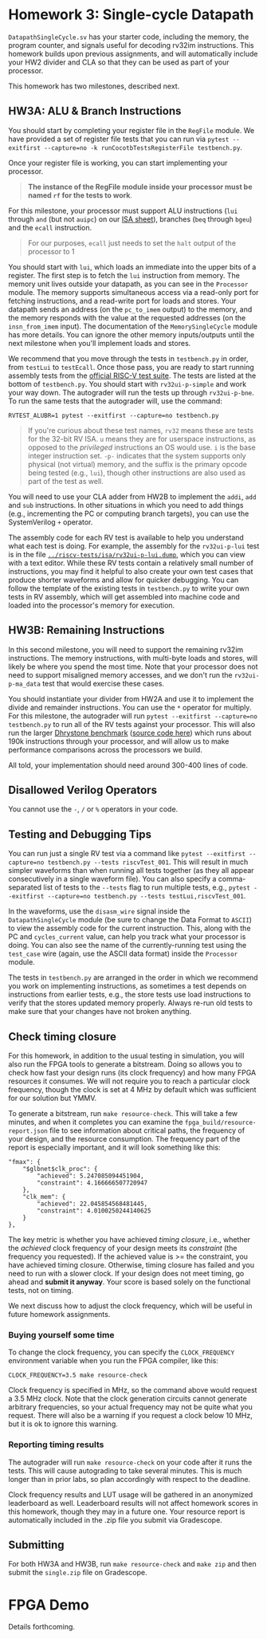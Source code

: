 # Homework 3: Single-cycle Datapath

`DatapathSingleCycle.sv` has your starter code, including the memory, the program counter, and signals useful for decoding rv32im instructions. This homework builds upon previous assignments, and will automatically include your HW2 divider and CLA so that they can be used as part of your processor.

This homework has two milestones, described next.

## HW3A: ALU & Branch Instructions

You should start by completing your register file in the `RegFile` module. We have provided a set of register file tests that you can run via `pytest --exitfirst --capture=no -k runCocotbTestsRegisterFile testbench.py`.

Once your register file is working, you can start implementing your processor. 

> **The instance of the RegFile module inside your processor must be named `rf` for the tests to work**.

For this milestone, your processor must support ALU instructions (`lui` through `and` (but not `auipc`) on our [ISA sheet](../riscv%20isa%20reference%20sheet.pdf)), branches (`beq` through `bgeu`) and the `ecall` instruction.

> For our purposes, `ecall` just needs to set the `halt` output of the processor to 1

You should start with `lui`, which loads an immediate into the upper bits of a register. The first step is to fetch the `lui` instruction from memory. The memory unit lives outside your datapath, as you can see in the `Processor` module. The memory supports simultaneous access via a read-only port for fetching instructions, and a read-write port for loads and stores. Your datapath sends an address (on the `pc_to_imem` output) to the memory, and the memory responds with the value at the requested addresses (on the `insn_from_imem` input). The documentation of the `MemorySingleCycle` module has more details. You can ignore the other memory inputs/outputs until the next milestone when you'll implement loads and stores.

We recommend that you move through the tests in `testbench.py` in order, from `testLui` to `testEcall`. Once those pass, you are ready to start running assembly tests from the [official RISC-V test suite](https://github.com/riscv-software-src/riscv-tests). The tests are listed at the bottom of `testbench.py`. You should start with `rv32ui-p-simple` and work your way down. The autograder will run the tests up through `rv32ui-p-bne`. To run the same tests that the autograder will, use the command:

```
RVTEST_ALUBR=1 pytest --exitfirst --capture=no testbench.py
```

> If you're curious about these test names, `rv32` means these are tests for the 32-bit RV ISA. `u` means they are for userspace instructions, as opposed to the *privileged* instructions an OS would use. `i` is the base integer instruction set. `-p-` indicates that the system supports only physical (not virtual) memory, and the suffix is the primary opcode being tested (e.g., `lui`), though other instructions are also used as part of the test as well.

You will need to use your CLA adder from HW2B to implement the `addi`, `add` and `sub` instructions. In other situations in which you need to add things (e.g., incrementing the PC or computing branch targets), you can use the SystemVerilog `+` operator.

The assembly code for each RV test is available to help you understand what each test is doing. For example, the assembly for the `rv32ui-p-lui` test is in the file [`../riscv-tests/isa/rv32ui-p-lui.dump`](../riscv-tests/isa/rv32ui-p-lui.dump), which you can view with a text editor. While these RV tests contain a relatively small number of instructions, you may find it helpful to also create your own test cases that produce shorter waveforms and allow for quicker debugging. You can follow the template of the existing tests in `testbench.py` to write your own tests in RV assembly, which will get assembled into machine code and loaded into the processor's memory for execution.


## HW3B: Remaining Instructions

In this second milestone, you will need to support the remaining rv32im instructions. The memory instructions, with multi-byte loads and stores, will likely be where you spend the most time. Note that your processor does not need to support misaligned memory accesses, and we don't run the `rv32ui-p-ma_data` test that would exercise these cases.

You should instantiate your divider from HW2A and use it to implement the divide and remainder instructions. You can use the `*` operator for multiply. For this milestone, the autograder will run `pytest --exitfirst --capture=no testbench.py` to run all of the RV tests against your processor. This will also run the larger [Dhrystone benchmark](https://en.wikipedia.org/wiki/Dhrystone) ([source code here](https://github.com/cis5710/riscv-tests/tree/master/benchmarks/dhrystone)) which runs about 190k instructions through your processor, and will allow us to make performance comparisons across the processors we build.

All told, your implementation should need around 300-400 lines of code.

## Disallowed Verilog Operators

You cannot use the `-`, `/` or `%` operators in your code.

## Testing and Debugging Tips

You can run just a single RV test via a command like `pytest --exitfirst --capture=no testbench.py --tests riscvTest_001`. This will result in much simpler waveforms than when running all tests together (as they all appear consecutively in a single waveform file). You can also specify a comma-separated list of tests to the `--tests` flag to run multiple tests, e.g., `pytest --exitfirst --capture=no testbench.py --tests testLui,riscvTest_001`.

In the waveforms, use the `disasm_wire` signal inside the `DatapathSingleCycle` module (be sure to change the Data Format to `ASCII`) to view the assembly code for the current instruction. This, along with the PC and `cycles_current` value, can help you track what your processor is doing. You can also see the name of the currently-running test using the `test_case` wire (again, use the ASCII data format) inside the `Processor` module.

The tests in `testbench.py` are arranged in the order in which we recommend you work on implementing instructions, as sometimes a test depends on instructions from earlier tests, e.g., the store tests use load instructions to verify that the stores updated memory properly. Always re-run old tests to make sure that your changes have not broken anything.


## Check timing closure

For this homework, in addition to the usual testing in simulation, you will also run the FPGA tools to generate a bitstream. Doing so allows you to check how fast your design runs (its clock frequency) and how many FPGA resources it consumes. We will not require you to reach a particular clock frequency, though the clock is set at 4 MHz by default which was sufficient for our solution but YMMV.

To generate a bitstream, run `make resource-check`. This will take a few minutes, and when it completes you can examine the `fpga_build/resource-report.json` file to see information about critical paths, the frequency of your design, and the resource consumption. The frequency part of the report is especially important, and it will look something like this:

```
"fmax": {
    "$glbnet$clk_proc": {
        "achieved": 5.247085094451904,
        "constraint": 4.166666507720947
    },
    "clk_mem": {
        "achieved": 22.045854568481445,
        "constraint": 4.0100250244140625
    }
},
```

The key metric is whether you have achieved *timing closure*, i.e., whether the *achieved* clock frequency of your design meets its *constraint* (the frequency you requested). If the achieved value is >= the constraint, you have achieved timing closure. Otherwise, timing closure has failed and you need to run with a slower clock. If your design does not meet timing, go ahead and **submit it anyway**. Your score is based solely on the functional tests, not on timing. 

We next discuss how to adjust the clock frequency, which will be useful in future homework assignments.

### Buying yourself some time

To change the clock frequency, you can specify the `CLOCK_FREQUENCY` environment variable when you run the FPGA compiler, like this:

```
CLOCK_FREQUENCY=3.5 make resource-check
```

Clock frequency is specified in MHz, so the command above would request a 3.5 MHz clock. Note that the clock generation circuits cannot generate arbitrary frequencies, so your actual frequency may not be quite what you request. There will also be a warning if you request a clock below 10 MHz, but it is ok to ignore this warning.

### Reporting timing results

The autograder will run `make resource-check` on your code after it runs the tests. This will cause autograding to take several minutes. This is much longer than in prior labs, so plan accordingly with respect to the deadline.

Clock frequency results and LUT usage will be gathered in an anonymized leaderboard as well. Leaderboard results will not affect homework scores in this homework, though they may in a future one. Your resource report is automatically included in the .zip file you submit via Gradescope.

## Submitting

For both HW3A and HW3B, run `make resource-check` and `make zip` and then submit the `single.zip` file on Gradescope.

# FPGA Demo

Details forthcoming.
